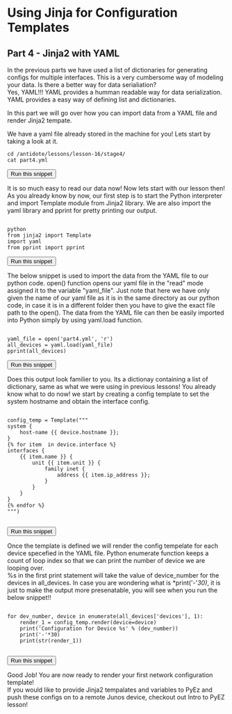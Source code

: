 # Using Jinja for Configuration Templates
## Part 4 - Jinja2 with YAML 

In the previous parts we have used a list of dictionaries for generating configs for multiple interfaces.
This is a very cumbersome way of modeling your data. Is there a better way for data serialiation?  
Yes, YAML!!! YAML provides a humman readable way for data serialization.
YAML provides a easy way of defining list and dictionaries.  

 In this part we will go over how you can import data from a YAML file and render Jinja2 tempate.

We have a yaml file already stored in the machine for you! Lets start by taking a look at it. 
```
cd /antidote/lessons/lesson-16/stage4/
cat part4.yml
```
<button type="button" class="btn btn-primary btn-sm" onclick="runSnippetInTab('linux1', 0)">Run this snippet</button>

It is so much easy to read our data now! Now lets start with our lesson then!   
As you already know by now, our first step is to start the Python interpreter and import Template module from Jinja2 library.
We are also import the yaml library and pprint for pretty printing our output.

```

python
from jinja2 import Template
import yaml
from pprint import pprint
```
<button type="button" class="btn btn-primary btn-sm" onclick="runSnippetInTab('linux1', 1)">Run this snippet</button>

The below snippet is used to import the data from the YAML file to our python code. open() function opens our yaml file in the "read" mode assigned it to the variable "yaml_file". Just note that here we have only given the name of our yaml file as it is in the same directory as our python code, in case it is in a different folder then you have to give the exact file path to the open(). The data from the YAML file can then be easily imported into Python simply by using yaml.load function.

```

yaml_file = open('part4.yml', 'r')
all_devices = yaml.load(yaml_file)
pprint(all_devices)
```
<button type="button" class="btn btn-primary btn-sm" onclick="runSnippetInTab('linux1', 2)">Run this snippet</button>

Does this output look familier to you. Its a dictionay containing a list of dictionary, same as what we were using in previous lessons! You already know what to do now! we start by creating a config template to set the system hostname and obtain the interface config.

```

config_temp = Template("""
system {
    host-name {{ device.hostname }};
}
{% for item  in device.interface %}
interfaces {
    {{ item.name }} {
        unit {{ item.unit }} {
            family inet {
                address {{ item.ip_address }};
            }
        }
    }
}
{% endfor %}
""")


```
<button type="button" class="btn btn-primary btn-sm" onclick="runSnippetInTab('linux1', 3)">Run this snippet</button>

Once the template is defined we will render the config tempelate for each device specefied in the YAML file.
Python enumerate function keeps a count of loop index so that we can print the number of device we are looping over.  
%s in the first print statement will take the value of device_number for the devices in all_devices.
In case you are wondering what is *print('-'*30)*, it is just to make the output more presenatable, you will see when you run the below snippet!!

```

for dev_number, device in enumerate(all_devices['devices'], 1):
    render_1 = config_temp.render(device=device)
    print('Configuration for Device %s' % (dev_number))
    print('-'*30)
    print(str(render_1))


```
<button type="button" class="btn btn-primary btn-sm" onclick="runSnippetInTab('linux1', 4)">Run this snippet</button>

Good Job! You are now ready to render your first network configuration template!  
If you would like to provide Jinja2 tempalates and variables to PyEz and push these configs on to a remote Junos device, checkout out Intro to PyEZ lesson!
